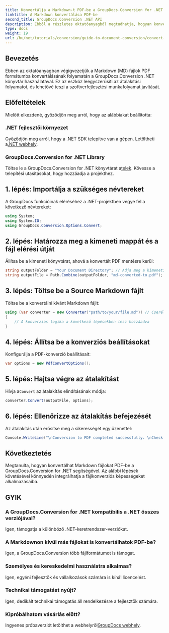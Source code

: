 ```yaml
---
title: Konvertálja a Markdown-t PDF-be a GroupDocs.Conversion for .NET segítségével
linktitle: A Markdown konvertálása PDF-be
second_title: GroupDocs.Conversion .NET API
description: Ebből a részletes oktatóanyagból megtudhatja, hogyan konvertálhat könnyedén Markdown (MD) fájlokat Portable Document Format (PDF) formátumba a GroupDocs.Conversion könyvtár segítségével .NET-hez.
type: docs
weight: 19
url: /hu/net/tutorials/conversion/guide-to-document-conversion/convert-markdown-to-pdf/
---
```

## Bevezetés

Ebben az oktatóanyagban végigvezetjük a Markdown (MD) fájlok PDF formátumba konvertálásának folyamatán a GroupDocs.Conversion .NET könyvtár használatával. Ez az eszköz leegyszerűsíti az átalakítási folyamatot, és lehetővé teszi a szoftverfejlesztési munkafolyamat javítását.

## Előfeltételek

Mielőtt elkezdené, győződjön meg arról, hogy az alábbiakat beállította:

### .NET fejlesztői környezet
 Győződjön meg arról, hogy a .NET SDK telepítve van a gépen. Letöltheti a[.NET webhely](https://dotnet.microsoft.com/download).

### GroupDocs.Conversion for .NET Library
Töltse le a GroupDocs.Conversion for .NET könyvtárat a[telek](https://releases.groupdocs.com/conversion/net/). Kövesse a telepítési utasításokat, hogy hozzáadja a projekthez.

## 1. lépés: Importálja a szükséges névtereket
A GroupDocs funkcióinak eléréséhez a .NET-projektben vegye fel a következő névtereket:

```csharp
using System;
using System.IO;
using GroupDocs.Conversion.Options.Convert;
```

## 2. lépés: Határozza meg a kimeneti mappát és a fájl elérési útját
Állítsa be a kimeneti könyvtárat, ahová a konvertált PDF mentésre kerül:

```csharp
string outputFolder = "Your Document Directory"; // Adja meg a kimeneti könyvtárat
string outputFile = Path.Combine(outputFolder, "md-converted-to.pdf");
```

## 3. lépés: Töltse be a Source Markdown fájlt
Töltse be a konvertálni kívánt Markdown fájlt:

```csharp
using (var converter = new Converter("path/to/your/file.md")) // Cserélje ki az MD fájl elérési útját
{
    // A konverziós logika a következő lépésekben lesz hozzáadva
}
```

## 4. lépés: Állítsa be a konverziós beállításokat
Konfigurálja a PDF-konverzió beállításait:

```csharp
var options = new PdfConvertOptions();
```

## 5. lépés: Hajtsa végre az átalakítást
 Hívja a`Convert` az átalakítás elindításának módja:

```csharp
converter.Convert(outputFile, options);
```

## 6. lépés: Ellenőrizze az átalakítás befejezését
Az átalakítás után erősítse meg a sikerességét egy üzenettel:

```csharp
Console.WriteLine("\nConversion to PDF completed successfully. \nCheck output in {0}", outputFolder);
```

## Következtetés
Megtanulta, hogyan konvertálhat Markdown fájlokat PDF-be a GroupDocs.Conversion for .NET segítségével. Az alábbi lépések követésével könnyedén integrálhatja a fájlkonverziós képességeket alkalmazásaiba.

## GYIK

### A GroupDocs.Conversion for .NET kompatibilis a .NET összes verziójával?
Igen, támogatja a különböző .NET-keretrendszer-verziókat.

### A Markdownon kívül más fájlokat is konvertálhatok PDF-be?
Igen, a GroupDocs.Conversion több fájlformátumot is támogat.

### Személyes és kereskedelmi használatra alkalmas?
Igen, egyéni fejlesztők és vállalkozások számára is kínál licencelést.

### Technikai támogatást nyújt?
Igen, dedikált technikai támogatás áll rendelkezésre a fejlesztők számára.

### Kipróbálhatom vásárlás előtt?
 Ingyenes próbaverziót letölthet a webhelyről[GroupDocs webhely](https://releases.groupdocs.com/conversion/net/).